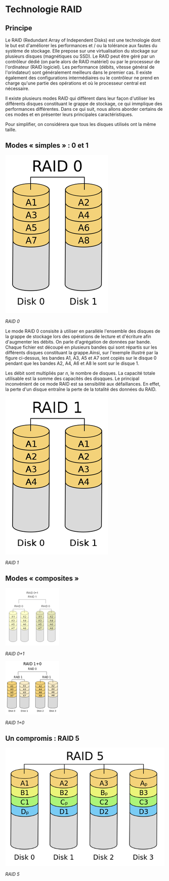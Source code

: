 # Technologie RAID

## Principe

Le RAID (Redundant Array of Independent Disks) est une technologie dont le but est d'améliorer les performances et / ou la tolérance aux fautes du système de stockage. Elle prepose sur une virtualisation du stockage sur plusieurs disques (magnétiques ou SSD). Le RAID peut être géré par un contrôleur dédié (on parle alors de RAID matériel) ou par le processeur de l'ordinateur (RAID logiciel). Les performance (débits, vitesse général de l'orindateur) sont généralement meilleurs dans le premier cas. Il existe également des  configurations intermédiaires ou le contrôleur ne prend en charge qu'une partie des opérations et où le processeur central est nécessaire.

Il existe plusieurs modes RAID qui diffèrent dans leur façon d'utiliser les différents disques constituant le grappe de stockage, ce qui immplique des performances différentes. Dans ce qui suit, nous allons aborder certains de ces modes et en présenter leurs principales caractéristiques.

Pour simplifier, on considérera que tous les disques utilisés ont la même taille.

## Modes « simples » : 0 et 1

![](figures/raid0.png)

*RAID 0*

Le mode RAID 0 consisite à utiliser en parallèle l'ensemble des disques de la grappe de stockage lors des opérations de lecture et d'écriture afin d'augmenter les débits. On parle d'agrégation de données par bande. Chaque fichier est découpé en plusieurs bandes qui sont répartis sur les différents disques constituant la grappe.Ainsi, sur l'exemple illustré par la figure ci-dessus, les bandes A1, A3, A5 et A7 sont copiés sur le disque 0 pendant que les bandes A2, A4, A6 et A8 le sont sur le disque 1.

Les débit sont multipliés par *n*, le nombre de disques. La capacité totale utilisable est la somme des capacités des disqques.
Le principal inconvénient de ce mode RAID est sa sensibilité aux défaillances. En effet, la perte d'un disque entraîne la perte de la totalité des données du RAID.

![](figures/raid1.png) 

*RAID 1*

## Modes « composites »

![](figures/raid0p1.png) 

*RAID 0+1*

![](figures/raid1p0.png) 

*RAID 1+0*


## Un compromis : RAID 5

![](figures/raid5.png) 


*RAID 5*
